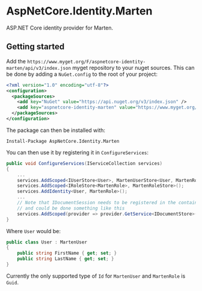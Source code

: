 # AspNetCore.Identity.Marten
ASP.NET Core identity provider for Marten.

## Getting started
Add the `https://www.myget.org/F/aspnetcore-identity-marten/api/v3/index.json` myget repository to your nuget sources. This can be done by adding a `NuGet.config` to the root of your project:

```xml
<?xml version="1.0" encoding="utf-8"?>
<configuration>
  <packageSources>
    <add key="NuGet" value="https://api.nuget.org/v3/index.json" />
    <add key="aspnetcore-identity-marten" value="https://www.myget.org/F/aspnetcore-identity-marten/api/v3/index.json" />
  </packageSources>
</configuration>
```
    
The package can then be installed with:

    Install-Package AspNetCore.Identity.Marten
    
You can then use it by registering it in `ConfigureServices`:

```csharp    
public void ConfigureServices(IServiceCollection services)
{
    ...
    services.AddScoped<IUserStore<User>, MartenUserStore<User, MartenRole>>();
    services.AddScoped<IRoleStore<MartenRole>, MartenRoleStore>();
    services.AddIdentity<User, MartenRole>();
    ...
    // Note that IDocumentSession needs to be registered in the container as well
    // and could be done something like this
    services.AddScoped(provider => provider.GetService<IDocumentStore>().LightweightSession());
}
```

Where `User` would be:

```csharp
public class User : MartenUser
{
    public string FirstName { get; set; }
    public string LastName { get; set; }
}
```
     
Currently the only supported type of `Id` for `MartenUser` and `MartenRole` is `Guid`.